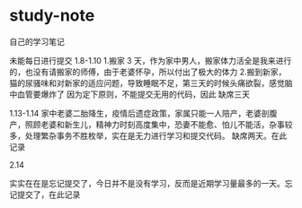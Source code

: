 # study-note
自己的学习笔记

未能每日进行提交
1.8-1.10
1.搬家 3 天，作为家中男人，搬家体力活全是我来进行的，也没有请搬家的师傅，由于老婆怀孕，所以付出了极大的体力
2.搬到新家，猫的尿骚味和对新家的适应问题，导致睡眠不足，第三天的时候头痛欲裂，感觉脑中血管要爆炸了
因为定下原则，不能提交无用的代码，因此 缺席三天

1.13-1.14
家中老婆二胎降生，疫情后遗症政策，家属只能一人陪产，老婆剖腹产，照顾老婆和新生儿，精神力时刻高度集中，恐妻不能愈、怕儿不能活，杂事较多，处理繁杂事务不胜枚举，实在是无力进行学习和提交代码。
缺席两天。在此记录

2.14 

实实在在是忘记提交了，今日并不是没有学习，反而是近期学习量最多的一天。忘记提交了，在此记录
